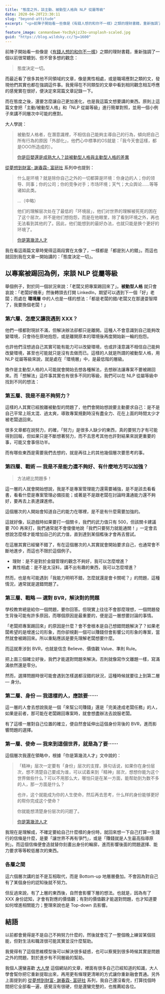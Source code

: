 ```yaml
---
title: "態度之外，談主動、被動型人格與 NLP 從屬等級"
date: 2020-04-20T23:30:11
slug: "beyond-attitude"
excerpt: "<p>前陣子開始看一些像是《有錢人想的和你不一樣》之類的理財書籍，重新強調了一個以前很常聽到、但不曾多想的觀念： 態&#8230;</p>
"
feature_image: canmandawe-YocDykjzJ3o-unsplash-scaled.jpg
guid: "https://blog.wildsky.cc/?p=1600"
---
```

前陣子開始看一些像是《[有錢人想的和你不一樣](https://www.books.com.tw/exep/assp.php/wildsky/products/0010316121?utm_source=wildsky&utm_medium=ap-books&utm_content=recommend&utm_campaign=ap-202004)》之類的理財書籍，重新強調了一個以前很常聽到、但不曾多想的觀念：

> 態度決定一切。

而最近看了很多其他不同領域的文章，像是異性相處，或是職場應對之類的文，發現他們其實也都在強調這件事。我覺得在不同類型的文章中看到相同觀念相互呼應的感覺實在很好，便決定來寫篇文章記錄一下。

而在態度之後，還要怎麼讓自己更加進化，也是我這篇文想要講的東西。原則上這篇文會把「主動/被動型人格」和「NLP 從屬等級」進行簡單對照，並用一個小例子來講不同層次中可能的應對。

大人學說：

> 被動型人格者，在潛意識裡，不相信自己能夠主導自己的行為，傾向把自己所有行為的原因「外部化」，他們心中標準的OS就是：「我今天會這樣，都是OOO所造成的）。
> 
> [你是巨嬰還是成熟大人？談被動型人格與主動型人格的差異](https://www.darencademy.com/article/view/id/16683)

[從夢想到財富- 謝春霖- 富研社](https://mubu.com/doc/explore/18991) 系列中也提到：

> 什么是环境？就是除你自己之外的一切都算是环境：你身边的人；你的领导、同事；你的公司；你的竞争对手；市场环境；天气；大众舆论……等等诸如此类。
> 
> …（中略）
> 
> 他们的理解层次处在了最低的「环境层」，他们对世界的理解被死死的困在了这个层次，并不是他们想抱怨，而是在他眼里，除了看到环境之外，再也无法看到其他的了。因此，他们能想到的最好办法，也就只能是换个更好的环境了。
> 
> [你是第幾流人才](https://mp.weixin.qq.com/s?__biz=MjM5NzYwODYzMg==&mid=2451514978&idx=1&sn=85bf6453f66bdd289980e360aac9e2e9&chksm=b13cebb5864b62a39ae4ac1bc209937ddfb28e43a7492ece80739de237c29f4105ef8837187d&scene=38#wechat_redirect)

我在看這兩篇文章時覺得這兩段實在太像了，一樣都是「都是別人的錯」。而這也就回到我在文章一開始講的：「態度決定一切」。

以專案被踢回為例，來談 NLP 從屬等級
--------------------

舉個例子，對於同一個狀況來說：「老闆又把專案踢回來了」。**被動型人格** 就只會哀說：「老闆好機車」然後轉頭去打開 LinkedIn，期望可以遇到下一個「好」老闆；而處在 **環境層** 中的人也是一樣的想法：「都是老闆的錯/老闆又在那邊耍智障了，我要換個老闆！」

### 第六層、怎麼又讓我遇到 XXX？

他們一樣都對現狀不滿，但解決辦法卻都只是離開。這種人不會意識到自己能夠改變環境，只會待在原地抱怨，或是離開原本的環境後再度開始新一輪的抱怨。

也許他們沒想過自己其實可能有能力可以改變環境，也或許淺意識不相信自己能夠改變環境，甚至也可能就只是沒有去做而已。這樣的人就是所謂的被動型人格，用 NLP 從屬等級來說，就是處在「環境層」中，是最低階的層級。

換作是主動型人格的人可能就會開始去想各種解法，去想辦法讓專案不要被踢回來。而「想解法」這件事其實也有很多不同的等級，我們可以在 NLP 從屬等級中找到不同的想法：

### 第五層、我是不是不夠努力？

這樣的人其實已經脫離被動型的問題了，他們會開始想說要主動要求自己：是不是自己平常上班太混、過太爽，導致專案規劃時沒有盡全力、花在上面的時間太少才被老闆退回來。

很多文章都在說努力，的確，「努力」是很多人缺少的東西，真的要努力才有可能得到回報，但如果只是不斷想著努力，而不去思考其他也許對結果來說更重要的事，可能又會事倍功半。

而有哪些東西是需要我們去想的，就是再往上的其他幾個層次要思考的事。

### 第四層、戰術 — 我是不是能力還不夠好、有什麼地方可以加強？

> 方法總比問題多！

這一層的人就會開始想說，我是不是專案管理能力還需要補強，是不是該去看看書，看看什麼是專案管理必備技能；或著是不是跟老闆在討論時溝通能力還不夠好，要再去上表達課進修。

這個層次的人開始會知道自己的能力在哪裡，是不是有什麼需要加強的。

這就好像，玩遊戲時如果要打一個關卡，我們的武力值只有 500，但該關卡建議要 700 再來打，我們通常就不會傻傻地說「我們只要努力就能通關！」一定會去想說怎麼樣才能增加自己的武力值，直到達到某個檻後才會再去嘗試。

在這層其實已經蠻不錯了，有在這個層次的人其實就會開始要求自己，也通常會不斷地進步，而這也不限於這個例子。

*   理財：是不是對於金錢管理的觀念不夠好，我可以怎麼增進？
*   異性相處：是不是太沒料，講不出有趣的東西，我可以怎麼增進？

然而，也是有可能遇到「我能力明明不錯，怎麼就還是會卡關呢？」的問題，這種情況，通常就是選錯問題了。

### 第三層、戰略 — 選對 BVR，解決對的問題

學校教育總是給你一個問題，要你回答。但現實上往往不會那麼理想，一個問題發生背後可能有許多原因，而哪個原因是最重要的，便是這一層想要討論的事情。

「老闆把專案踢回來」的原因是什麼？會不會根本是自己想錯問題解決了？如果老闆希望的是增進公司形象，而你卻規劃一個可以賺錢但會影響公司形象的專案，當然就會被踢回來。所以重點應該是要先理解老闆想要什麼。

而這就牽涉到 BVR，也就是信念 Believe、價值觀 Value、準則 Rule。

把上面三個確立好後，我們才能選對問題來解決。否則就像寫作文離題一樣，寫滿滿依然還是零分。

然而，選擇問題時很可能會遇到怎樣選都沒錯的狀況，這種時候就要往上到第二層 — 身分。

### 第二層、身份 — 我這樣的人，應該要⋯⋯

這一層的人會去想說我是一個「來幫公司賺錢」還是「完美達成老闆任務」的人，如果是前者，那可能在老闆踢回專案時，就會想盡辦法去說服老闆。

有了這樣一層對自己位置的確立，便自然會延伸出這個身份背後的 BVR，進而影響問題的選擇。

### 第一層、使命 — 我來到這個世界，就是為了要⋯⋯

這個層次我還在領略中，根據「你是第幾流人才」文中說的：

> 「精神」层次一定要有「身份」层次的支撑，换句话说，如果你在身份层次，想不清楚自己要成为谁，可以试着来到「精神」层次，想想你能为这个世界做些什么？可以不用那么大，哪怕只是在某一方面，能帮助到为数不多的人，那一方面是什么？
> 
> 也许，这个就能成为你的人生使命，然后再去思考，什么样的身份能够更好的帮你完成这个使命？
> 
> 你就能想清楚身份层次的问题了。
> 
> [你是第幾流人才](https://mp.weixin.qq.com/s?__biz=MjM5NzYwODYzMg==&mid=2451514978&idx=1&sn=85bf6453f66bdd289980e360aac9e2e9&chksm=b13cebb5864b62a39ae4ac1bc209937ddfb28e43a7492ece80739de237c29f4105ef8837187d&scene=38#wechat_redirect)

我現在是理解成，不確定要給自己什麼樣的身份時，就回來想一下自己打算一生踐行的信條是什麼，是要「讓世界不再有爭鬥」，或是「賺錢就是人生最高指導原則」。而這個信條便會造就替你刻畫出身份的輪廓，進而影響後面的問題選擇、能力要求等等較低層次的東西。

### 各層之間

這六個層次講的並不是互相取代，而是 Bottom-up 地層層疊加。不會因為對自己有了某個身份的認知後就不努力。

但反過來說，有了上層的東西後，自然會影響下層的想法。也就是，因為有了 XXX 身份認知，才會有對應的價值觀；有對的價值觀才能選對問題，也才知道要如何增進相關能力；整理來說也是 Top-down 去影響。

結語
--

以前都會覺得是不是自己不夠努力什麼的，然後就會花了一整個晚上練習某個技能，但對生活和職涯很可能其實並沒什麼幫助。

我覺得有了這個思維模型後可以解決很多疑惑，也可以察覺到很多時候其實是問題之外的問題，對於進步有不同層級的幫助。

我個人還蠻喜歡 [大人學](https://www.darencademy.com) 這個網站的文章，裡面有很多自己已經知道的知識，大人學會幫你把它重新提取出來，再用更有條理更清晰的方式讓你重新融會貫通。另外上面提到的 [從夢想到財富- 謝春霖- 富研社](https://mubu.com/doc/explore/18991) 系列，我自己還沒看完，打算找個時間把它全部看一遍，感覺沒有很硬，但是還蠻完整的，也推薦給各位。